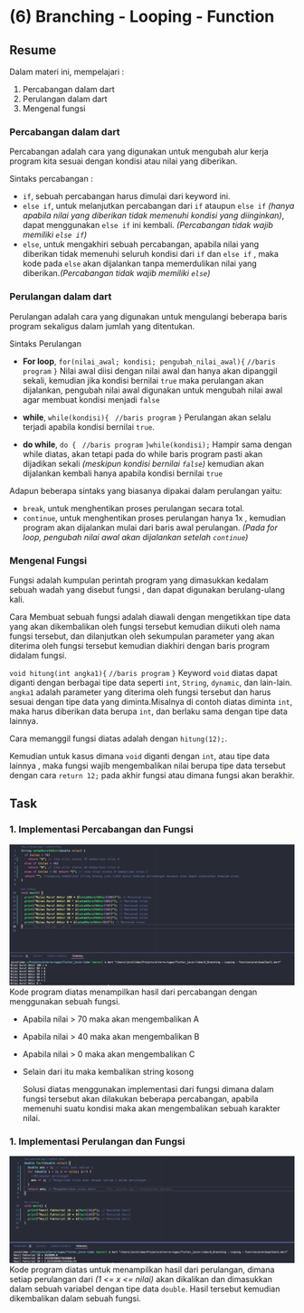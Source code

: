 # (6) Branching - Looping - Function

## Resume

Dalam materi ini, mempelajari :

1. Percabangan dalam dart
2. Perulangan dalam dart
3. Mengenal fungsi

### Percabangan dalam dart

Percabangan adalah cara yang digunakan untuk mengubah alur kerja program kita sesuai dengan kondisi atau nilai yang diberikan.

Sintaks percabangan :

- `if`, sebuah percabangan harus dimulai dari keyword ini.
- `else if`, untuk melanjutkan percabangan dari `if` ataupun `else if` _(hanya apabila nilai yang diberikan tidak memenuhi kondisi yang diinginkan)_, dapat menggunakan `else if` ini kembali. _(Percabangan tidak wajib memiliki `else if`)_
- `else`, untuk mengakhiri sebuah percabangan, apabila nilai yang diberikan tidak memenuhi seluruh kondisi dari `if` dan `else if` , maka kode pada `else` akan dijalankan tanpa memerdulikan nilai yang diberikan._(Percabangan tidak wajib memiliki `else`)_

### Perulangan dalam dart

Perulangan adalah cara yang digunakan untuk mengulangi beberapa baris program sekaligus dalam jumlah yang ditentukan.

Sintaks Perulangan

- **For loop**,
  `for(nilai_awal; kondisi; pengubah_nilai_awal){`
  `//baris program`
  `}`
  Nilai awal diisi dengan nilai awal dan hanya akan dipanggil sekali, kemudian jika kondisi bernilai `true` maka perulangan akan dijalankan, pengubah nilai awal digunakan untuk mengubah nilai awal agar membuat kondisi menjadi `false`

- **while**,
  `while(kondisi){ `
  `//baris program`
  `}`
  Perulangan akan selalu terjadi apabila kondisi bernilai `true`.

- **do while**,
  `do {`
  ` //baris program`
  `}while(kondisi);`
  Hampir sama dengan while diatas, akan tetapi pada do while baris program pasti akan dijadikan sekali _(meskipun kondisi bernilai `false`)_ kemudian akan dijalankan kembali hanya apabila kondisi bernilai `true`

Adapun beberapa sintaks yang biasanya dipakai dalam perulangan yaitu:

- `break`, untuk menghentikan proses perulangan secara total.
- `continue`, untuk menghentikan proses perulangan hanya 1x , kemudian program akan dijalankan mulai dari baris awal perulangan. _(Pada for loop, pengubah nilai awal akan dijalankan setelah `continue`)_

### Mengenal Fungsi

Fungsi adalah kumpulan perintah program yang dimasukkan kedalam sebuah wadah yang disebut fungsi , dan dapat digunakan berulang-ulang kali.

Cara Membuat sebuah fungsi adalah diawali dengan mengetikkan tipe data yang akan dikembalikan oleh fungsi tersebut kemudian diikuti oleh nama fungsi tersebut, dan dilanjutkan oleh sekumpulan parameter yang akan diterima oleh fungsi tersebut kemudian diakhiri dengan baris program didalam fungsi.

`void hitung(int angka1){`
`//baris program`
`}`
Keyword `void` diatas dapat diganti dengan berbagai tipe data seperti `int`, `String`, `dynamic`, dan lain-lain.
`angka1` adalah parameter yang diterima oleh fungsi tersebut dan harus sesuai dengan tipe data yang diminta.Misalnya di contoh diatas diminta `int`, maka harus diberikan data berupa `int`, dan berlaku sama dengan tipe data lainnya.

Cara memanggil fungsi diatas adalah dengan `hitung(12);`.

Kemudian untuk kasus dimana `void` diganti dengan `int`, atau tipe data lainnya , maka fungsi wajib mengembalikan nilai berupa tipe data tersebut dengan cara `return 12;` pada akhir fungsi atau dimana fungsi akan berakhir.

## Task

### 1. Implementasi Percabangan dan Fungsi

![Percabangan](screenshots/Soal1.png "Percabangan")
Kode program diatas menampilkan hasil dari percabangan dengan menggunakan sebuah fungsi.

- Apabila nilai > 70 maka akan mengembalikan A
- Apabila nilai > 40 maka akan mengembalikan B
- Apabila nilai > 0 maka akan mengembalikan C
- Selain dari itu maka kembalikan string kosong

  Solusi diatas menggunakan implementasi dari fungsi dimana dalam fungsi tersebut akan dilakukan beberapa percabangan, apabila memenuhi suatu kondisi maka akan mengembalikan sebuah karakter nilai.

### 1. Implementasi Perulangan dan Fungsi

![Perulangan](screenshots/Soal2.png "Perulangan")
Kode program diatas untuk menampilkan hasil dari perulangan, dimana setiap perulangan dari _(1 <= x <= nilai)_ akan dikalikan dan dimasukkan dalam sebuah variabel dengan tipe data `double`. Hasil tersebut kemudian dikembalikan dalam sebuah fungsi.
